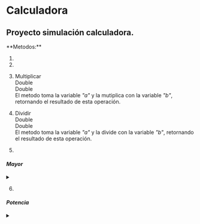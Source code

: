 # Calculadora
<h2>Proyecto simulación calculadora.</h2>
<body>
**Metodos:**

1)

2)

3)  Multiplicar <br />
    Double <br />
    Double <br />
    El metodo toma la variable *"a"* y la mutiplica con la variable *"b"*, retornando el resultado de esta operación.
    
4)  Dividir <br />
    Double <br />
    Double <br />
    El metodo toma la variable *"a"* y la divide con la variable *"b"*, retornando el resultado de esta operación.
   
5) </details>

 <h4><i>Mayor</i></h4>
 <details>
 <summary></summary>
 <p>Entrada: Double <br />
    Salida: Double<br />
    El metodo compra la variable *"a"* y *"b"*, retornando el numero mayor.</p>
</details>

6)
 <h4><i>Potencia</i></h4>
 <details>
 <summary></summary>
 <p>Entrada: Double <br />
    Salida: Double<br />
    El metodo toma la variable *"a"* como base y su exponente es *"b"*, retornado el resultado de la potencia.</p>
</details>
</body>
